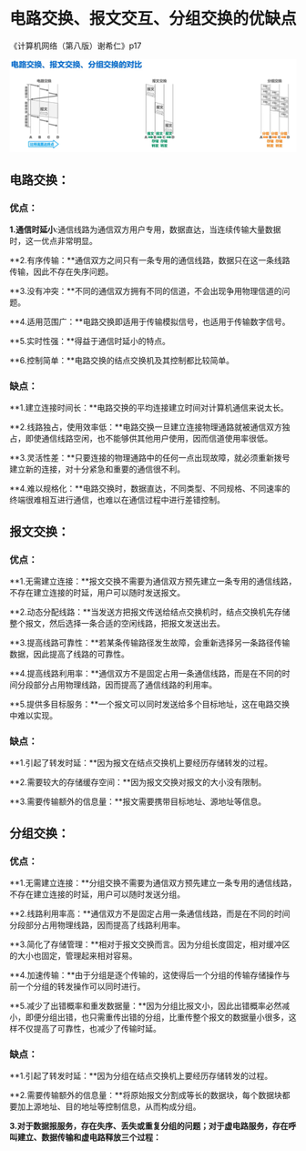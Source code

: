 # 电路交换、报文交互、分组交换的优缺点

《计算机网络（第八版）谢希仁》p17

![pic1](pic/pic1.png)

## 电路交换：

### 优点：

**1.通信时延小**:通信线路为通信双方用户专用，数据直达，当连续传输大量数据时，这一优点非常明显。

**2.有序传输：**通信双方之间只有一条专用的通信线路，数据只在这一条线路传输，因此不存在失序问题。

**3.没有冲突：**不同的通信双方拥有不同的信道，不会出现争用物理信道的问题。

**4.适用范围广：**电路交换即适用于传输模拟信号，也适用于传输数字信号。

**5.实时性强：**得益于通信时延小的特点。

**6.控制简单：**电路交换的结点交换机及其控制都比较简单。

### 缺点：

**1.建立连接时间长：**电路交换的平均连接建立时间对计算机通信来说太长。

**2.线路独占，使用效率低：**电路交换一旦建立连接物理通路就被通信双方独占，即使通信线路空闲，也不能够供其他用户使用，因而信道使用率很低。

**3.灵活性差：**只要连接的物理通路中的任何一点出现故障，就必须重新拨号建立新的连接，对十分紧急和重要的通信很不利。

**4.难以规格化：**电路交换时，数据直达，不同类型、不同规格、不同速率的终端很难相互进行通信，也难以在通信过程中进行差错控制。

## 报文交换：

### 优点：

**1.无需建立连接：**报文交换不需要为通信双方预先建立一条专用的通信线路，不存在建立连接的时延，用户可以随时发送报文。

**2.动态分配线路：**当发送方把报文传送给结点交换机时，结点交换机先存储整个报文，然后选择一条合适的空闲线路，把报文发送出去。

**3.提高线路可靠性：**若某条传输路径发生故障，会重新选择另一条路径传输数据，因此提高了线路的可靠性。

**4.提高线路利用率：**通信双方不是固定占用一条通信线路，而是在不同的时间分段部分占用物理线路，因而提高了通信线路的利用率。

**5.提供多目标服务：**一个报文可以同时发送给多个目标地址，这在电路交换中难以实现。

### 缺点：

**1.引起了转发时延：**因为报文在结点交换机上要经历存储转发的过程。

**2.需要较大的存储缓存空间：**因为报文交换对报文的大小没有限制。

**3.需要传输额外的信息量：**报文需要携带目标地址、源地址等信息。

## 分组交换：

### 优点：

**1.无需建立连接：**分组交换不需要为通信双方预先建立一条专用的通信线路，不存在建立连接的时延，用户可以随时发送分组。

**2.线路利用率高：**通信双方不是固定占用一条通信线路，而是在不同的时间分段部分占用物理线路，因而提高了线路利用率。

**3.简化了存储管理：**相对于报文交换而言。因为分组长度固定，相对缓冲区的大小也固定，管理起来相对容易。

**4.加速传输：**由于分组是逐个传输的，这使得后一个分组的传输存储操作与前一个分组的转发操作可以同时进行。

**5.减少了出错概率和重发数据量：**因为分组比报文小，因此出错概率必然减小，即便分组出错，也只需重传出错的分组，比重传整个报文的数据量小很多，这样不仅提高了可靠性，也减少了传输时延。

### 缺点：

**1.引起了转发时延：**因为分组在结点交换机上要经历存储转发的过程。

**2.需要传输额外的信息量：**将原始报文分割成等长的数据块，每个数据块都要加上源地址、目的地址等控制信息，从而构成分组。

**3.对于数据报服务，存在失序、丢失或重复分组的问题；对于虚电路服务，存在呼叫建立、数据传输和虚电路释放三个过程：**

